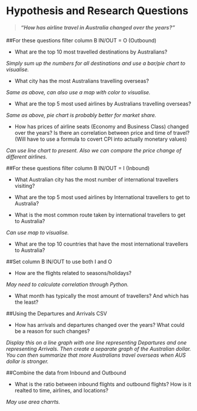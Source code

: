 # Hypothesis and Research Questions

>#### *“How has airline travel in Australia changed over the years?”*

##For these questions filter column B IN/OUT = O (Outbound)

- What are the top 10 most travelled destinations by Australians?

*Simply sum up the numbers for all destinations and use a bar/pie chart to visualise.*

- What city has the most Australians travelling overseas?

*Same as above, can also use a map with color to visualise.*

- What are the top 5 most used airlines by Australians travelling overseas?

*Same as above, pie chart is probably better for market share.*

- How has prices of airline seats (Economy and Business Class) changed over the years? Is there an correlation between price and time of travel? (Will have to use a formula to covert CPI into actually monetary values)

*Can use line chart to present. Also we can compare the price change of different airlines.*


##For these questions filter column B IN/OUT = I (Inbound)

- What Australian city has the most number of international travellers visiting?

- What are the top 5 most used airlines by International travellers to get to Australia?

- What is the most common route taken by international travellers to get to Australia?

*Can use map to visualise.*

- What are the top 10 countries that have the most international travellers to Australia?


##Set column B IN/OUT to use both I and O

- How are the flights related to seasons/holidays?

*May need to calculate correlation through Python.*

- What month has typically the most amount of travellers? And which has the least?


##Using the Departures and Arrivals CSV

- How has arrivals and departures changed over the years? What could be a reason for such changes?

*Display this on a line graph with one line representing Departures and one representing Arrivals. Then create a separate graph of the Australian dollar. You can then summarize that more Australians travel overseas when AUS dollar is stronger.*

##Combine the data from Inbound and Outbound

- What is the ratio between inbound flights and outbound flights? How is it realted to time, airlines, and locations?

*May use area charrts.*
